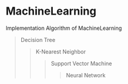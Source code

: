 # MachineLearning
Implementation Algorithm of MachineLearning
>Decision Tree
>>K-Nearest Neighbor
>>>Support Vector Machine
>>>>Neural Network
~~~~

